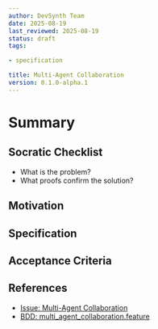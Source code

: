 ```yaml
---
author: DevSynth Team
date: 2025-08-19
last_reviewed: 2025-08-19
status: draft
tags:

- specification

title: Multi-Agent Collaboration
version: 0.1.0-alpha.1
---
```


<!--
Required metadata fields:
- author: document author
- date: creation date
- last_reviewed: last review date
- status: draft | review | published
- tags: search keywords
- title: short descriptive name
- version: specification version
-->

# Summary

## Socratic Checklist
- What is the problem?
- What proofs confirm the solution?

## Motivation

## Specification

## Acceptance Criteria

## References

- [Issue: Multi-Agent Collaboration](../../issues/multi-agent-collaboration.md)
- [BDD: multi_agent_collaboration.feature](../../tests/behavior/features/multi_agent_collaboration.feature)
